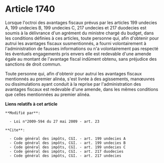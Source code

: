 # Article 1740

Lorsque l'octroi des avantages fiscaux prévus par les articles 199 undecies A, 199 undecies B, 199 undecies C, 217 undecies
et 217 duodecies est soumis à la délivrance d'un agrément du ministre chargé du budget, dans les conditions définies à ces
articles, toute personne qui, afin d'obtenir pour autrui les avantages fiscaux susmentionnés, a fourni volontairement à
l'administration de fausses informations ou n'a volontairement pas respecté les éventuels engagements pris envers elle est
redevable d'une amende égale au montant de l'avantage fiscal indûment obtenu, sans préjudice des sanctions de droit commun. 

Toute personne qui, afin d'obtenir pour autrui les avantages fiscaux mentionnés au premier alinéa, s'est livrée à des
agissements, manœuvres ou dissimulations ayant conduit à la reprise par l'administration des avantages fiscaux est redevable
d'une amende, dans les mêmes conditions que celles mentionnées au premier alinéa.

**Liens relatifs à cet article**

	**Modifié par**:

	  - Loi n°2009-594 du 27 mai 2009 - art. 23

	**Cite**:

	  - Code général des impôts, CGI. - art. 199 undecies A
	  - Code général des impôts, CGI. - art. 199 undecies B
	  - Code général des impôts, CGI. - art. 199 undecies C
	  - Code général des impôts, CGI. - art. 217 duodecies
	  - Code général des impôts, CGI. - art. 217 undecies
